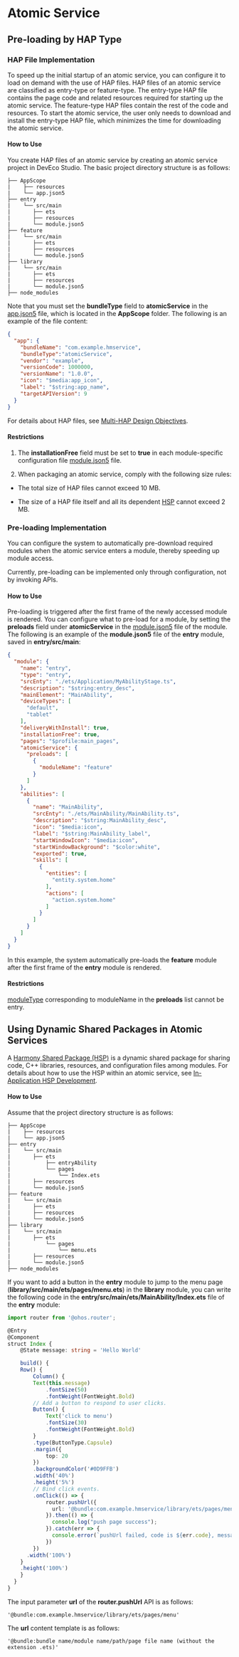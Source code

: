 # Atomic Service

## Pre-loading by HAP Type

### HAP File Implementation

To speed up the initial startup of an atomic service, you can configure it to load on demand with the use of HAP files. HAP files of an atomic service are classified as entry-type or feature-type. The entry-type HAP file contains the page code and related resources required for starting up the atomic service. The feature-type HAP files contain the rest of the code and resources. To start the atomic service, the user only needs to download and install the entry-type HAP file, which minimizes the time for downloading the atomic service.

#### How to Use

You create HAP files of an atomic service by creating an atomic service project in DevEco Studio. The basic project directory structure is as follows:

```
├── AppScope
|    ├── resources
|    └── app.json5
├── entry
|    └── src/main
|       ├── ets
|       ├── resources
|       └── module.json5
├── feature
|    └── src/main
|       ├── ets
|       ├── resources
|       └── module.json5
├── library
|    └── src/main
|       ├── ets
|       ├── resources
|       └── module.json5
├── node_modules
```

Note that you must set the **bundleType** field to **atomicService** in the [app.json5](app-configuration-file.md) file, which is located in the **AppScope** folder. The following is an example of the file content:

```json
{
  "app": {
    "bundleName": "com.example.hmservice",
    "bundleType":"atomicService",
    "vendor": "example",
    "versionCode": 1000000,
    "versionName": "1.0.0",
    "icon": "$media:app_icon",
    "label": "$string:app_name",
    "targetAPIVersion": 9
  }
}
```

For details about HAP files, see [Multi-HAP Design Objectives](multi-hap-objective.md).

#### Restrictions

1. The **installationFree** field must be set to **true** in each module-specific configuration file [module.json5](module-configuration-file.md) file.

2. When packaging an atomic service, comply with the following size rules:

- The total size of HAP files cannot exceed 10 MB.

- The size of a HAP file itself and all its dependent [HSP](in-app-hsp.md) cannot exceed 2 MB.


### Pre-loading Implementation

You can configure the system to automatically pre-download required modules when the atomic service enters a module, thereby speeding up module access.

Currently, pre-loading can be implemented only through configuration, not by invoking APIs.

#### How to Use

Pre-loading is triggered after the first frame of the newly accessed module is rendered. You can configure what to pre-load for a module, by setting the **preloads** field under **atomicService** in the [module.json5](module-configuration-file.md) file of the module. The following is an example of the **module.json5** file of the **entry** module, saved in **entry/src/main**:

```json
{
  "module": {
    "name": "entry",
    "type": "entry",
    "srcEnty": "./ets/Application/MyAbilityStage.ts",
    "description": "$string:entry_desc",
    "mainElement": "MainAbility",
    "deviceTypes": [
      "default",
      "tablet"
    ],
    "deliveryWithInstall": true,
    "installationFree": true,
    "pages": "$profile:main_pages",
    "atomicService": {
      "preloads": [
        {
          "moduleName": "feature"
        }
      ]
    },
    "abilities": [
      {
        "name": "MainAbility",
        "srcEnty": "./ets/MainAbility/MainAbility.ts",
        "description": "$string:MainAbility_desc",
        "icon": "$media:icon",
        "label": "$string:MainAbility_label",
        "startWindowIcon": "$media:icon",
        "startWindowBackground": "$color:white",
        "exported": true,
        "skills": [
          {
            "entities": [
              "entity.system.home"
            ],
            "actions": [
              "action.system.home"
            ]
          }
        ]
      }
    ]
  }
}
```

In this example, the system automatically pre-loads the **feature** module after the first frame of the **entry** module is rendered.

#### Restrictions

[moduleType](../reference/apis/js-apis-bundleManager.md#moduletype) corresponding to moduleName in the **preloads** list cannot be entry.

## Using Dynamic Shared Packages in Atomic Services

A [Harmony Shared Package (HSP)](shared-guide.md) is a dynamic shared package for sharing code, C++ libraries, resources, and configuration files among modules.
For details about how to use the HSP within an atomic service, see [In-Application HSP Development](in-app-hsp.md).

#### How to Use

Assume that the project directory structure is as follows:
```
├── AppScope
|    ├── resources
|    └── app.json5
├── entry
|    └── src/main
|       ├── ets
|           ├── entryAbility
|           └── pages
|               └── Index.ets
|       ├── resources
|       └── module.json5
├── feature
|    └── src/main
|       ├── ets
|       ├── resources
|       └── module.json5
├── library
|    └── src/main
|       ├── ets
|           └── pages
|               └── menu.ets
|       ├── resources
|       └── module.json5
├── node_modules
```

If you want to add a button in the **entry** module to jump to the menu page (**library/src/main/ets/pages/menu.ets**) in the **library** module, you can write the following code in the **entry/src/main/ets/MainAbility/Index.ets** file of the **entry** module:

```ts
import router from '@ohos.router';

@Entry
@Component
struct Index {
    @State message: string = 'Hello World'

    build() {
    Row() {
        Column() {
        Text(this.message)
            .fontSize(50)
            .fontWeight(FontWeight.Bold)
        // Add a button to respond to user clicks.
        Button() {
            Text('click to menu')
            .fontSize(30)
            .fontWeight(FontWeight.Bold)
        }
        .type(ButtonType.Capsule)
        .margin({
            top: 20
        })
        .backgroundColor('#0D9FFB')
        .width('40%')
        .height('5%')
        // Bind click events.
        .onClick(() => {
            router.pushUrl({
              url: '@bundle:com.example.hmservice/library/ets/pages/menu'
            }).then(() => {
              console.log("push page success");
            }).catch(err => {
              console.error(`pushUrl failed, code is ${err.code}, message is ${err.message}`);
            })
        })
      .width('100%')
    }
    .height('100%')
    }
  }
}
```

The input parameter **url** of the **router.pushUrl** API is as follows:
```ets
'@bundle:com.example.hmservice/library/ets/pages/menu'
```
The **url** content template is as follows:
```ets
'@bundle:bundle name/module name/path/page file name (without the extension .ets)'
```
